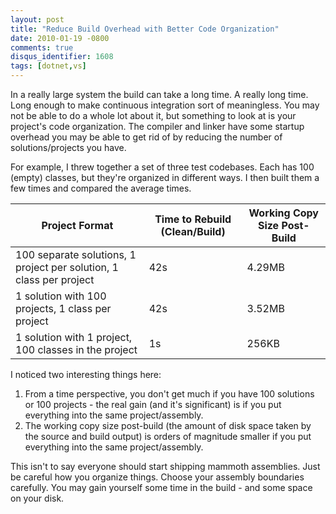 ```yaml
---
layout: post
title: "Reduce Build Overhead with Better Code Organization"
date: 2010-01-19 -0800
comments: true
disqus_identifier: 1608
tags: [dotnet,vs]
---
```

In a really large system the build can take a long time. A really long
time. Long enough to make continuous integration sort of meaningless.
You may not be able to do a whole lot about it, but something to look at
is your project's code organization. The compiler and linker have some
startup overhead you may be able to get rid of by reducing the number of
solutions/projects you have.

For example, I threw together a set of three test codebases. Each has
100 (empty) classes, but they're organized in different ways. I then
built them a few times and compared the average times.

| Project Format | Time to Rebuild (Clean/Build)| Working Copy Size Post-Build
| --- | --- | --- |
| 100 separate solutions, 1 project per solution, 1 class per project | 42s | 4.29MB |
| 1 solution with 100 projects, 1 class per project | 42s | 3.52MB |
| 1 solution with 1 project, 100 classes in the project | 1s | 256KB |

I noticed two interesting things here:

1. From a time perspective, you don't get much if you have 100
    solutions or 100 projects - the real gain (and it's significant) is
    if you put everything into the same project/assembly.
2. The working copy size post-build (the amount of disk space taken by
    the source and build output) is orders of magnitude smaller if you
    put everything into the same project/assembly.

This isn't to say everyone should start shipping mammoth assemblies.
Just be careful how you organize things. Choose your assembly boundaries
carefully. You may gain yourself some time in the build - and some space
on your disk.
